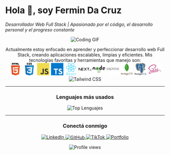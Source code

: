 <p align="center">
  <h1>Hola 👋, soy Fermin Da Cruz</h1>
  <em>Desarrollador Web Full Stack | Apasionado por el código, el desarrollo personal y el progreso constante</em>
</p>

<p align="center">
  <img
    src="https://i.pinimg.com/originals/81/17/8b/81178b47a8598f0c81c4799f2cdd4057.gif"
    alt="Coding GIF"
    width="300"
  />
</p>

<p align="center" style="max-width: 600px; margin: auto;">
  Actualmente estoy enfocado en aprender y perfeccionar desarrollo web Full Stack, creando aplicaciones escalables, limpias y eficientes.  
  Mis tecnologías favoritas y herramientas que manejo son:
</p>

<p align="center" style="max-width: 600px; margin: auto;">
  <img src="https://raw.githubusercontent.com/devicons/devicon/master/icons/html5/html5-original-wordmark.svg" alt="HTML5" width="40" height="40" title="HTML5" />
  <img src="https://raw.githubusercontent.com/devicons/devicon/master/icons/css3/css3-original-wordmark.svg" alt="CSS3" width="40" height="40" title="CSS3" />
  <img src="https://raw.githubusercontent.com/devicons/devicon/master/icons/javascript/javascript-original.svg" alt="JavaScript" width="40" height="40" title="JavaScript" />
  <img src="https://raw.githubusercontent.com/devicons/devicon/master/icons/typescript/typescript-original.svg" alt="TypeScript" width="40" height="40" title="TypeScript" />
  <img src="https://raw.githubusercontent.com/devicons/devicon/master/icons/react/react-original-wordmark.svg" alt="React" width="40" height="40" title="React" />
  <img src="https://raw.githubusercontent.com/devicons/devicon/master/icons/nextjs/nextjs-original-wordmark.svg" alt="Next.js" width="40" height="40" title="Next.js" />
  <img src="https://raw.githubusercontent.com/devicons/devicon/master/icons/nodejs/nodejs-original-wordmark.svg" alt="Node.js" width="40" height="40" title="Node.js" />
  <img src="https://raw.githubusercontent.com/devicons/devicon/master/icons/express/express-original-wordmark.svg" alt="Express" width="40" height="40" title="Express" />
  <img src="https://raw.githubusercontent.com/devicons/devicon/master/icons/mongodb/mongodb-original-wordmark.svg" alt="MongoDB" width="40" height="40" title="MongoDB" />
  <img src="https://raw.githubusercontent.com/devicons/devicon/master/icons/postgresql/postgresql-original-wordmark.svg" alt="PostgreSQL" width="40" height="40" title="PostgreSQL" />
  <img src="https://raw.githubusercontent.com/devicons/devicon/master/icons/sass/sass-original.svg" alt="SASS" width="40" height="40" title="SASS" />
  <img src="https://www.vectorlogo.zone/logos/tailwindcss/tailwindcss-icon.svg" alt="Tailwind CSS" width="40" height="40" title="Tailwind CSS" />
</p>

---

<h3 align="center">Lenguajes más usados</h3>

<p align="center">
  <img src="https://github-readme-stats.vercel.app/api/top-langs?username=FerminDaCruz&show_icons=true&theme=dark&layout=compact" alt="Top Lenguajes" width="400" />
</p>

---

<h3 align="center">Conectá conmigo</h3>

<p align="center">
  <a href="https://linkedin.com/in/fermindacruz" target="_blank" rel="noopener noreferrer">
    <img src="https://raw.githubusercontent.com/rahuldkjain/github-profile-readme-generator/master/src/images/icons/Social/linked-in-alt.svg" alt="LinkedIn" height="30" width="40" />
  </a>
  
  <a href="https://github.com/FerminDaCruz" target="_blank" rel="noopener noreferrer">
    <img src="https://github.githubassets.com/images/modules/logos_page/GitHub-Mark.png" alt="GitHub" height="30" width="30" style="vertical-align: middle;" />
  </a>
  
  <a href="https://www.tiktok.com/@fer0.dev?is_from_webapp=1&sender_device=pc" target="_blank" rel="noopener noreferrer">
    <img src="https://github.com/user-attachments/assets/31da2e16-d9e8-4c2b-8f6e-516a686c305b
" alt="TikTok" height="30" width="30" />
  </a>
  
  <a href="https://portfolio-fermin.dev" target="_blank" rel="noopener noreferrer">
    <img src="https://img.icons8.com/ios-filled/50/000000/domain.png" alt="Portfolio" height="30" width="30" />
  </a>
</p>

<p align="center">
  <img src="https://komarev.com/ghpvc/?username=FerminDaCruz&label=Profile%20views&color=f44336&style=flat" alt="Profile views" />
</p>
